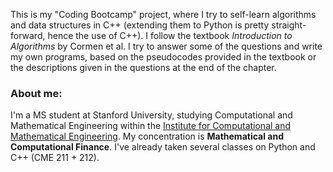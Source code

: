 This is my "Coding Bootcamp" project, where I try to self-learn algorithms and data structures in C++ (extending them to Python is pretty straight-forward, hence the use of C++). I follow the textbook *Introduction to Algorithms* by Cormen et al. I try to answer some of the questions and write my own programs, based on the pseudocodes provided in the textbook or the descriptions given in the questions at the end of the chapter.

### About me:
I'm a MS student at Stanford University, studying Computational and Mathematical Engineering within the [Institute for Computational and Mathematical Engineering](https://www.icme.stanford.com). My concentration is __Mathematical and Computational Finance__. I've already taken several classes on Python and C++ (CME 211 + 212).
